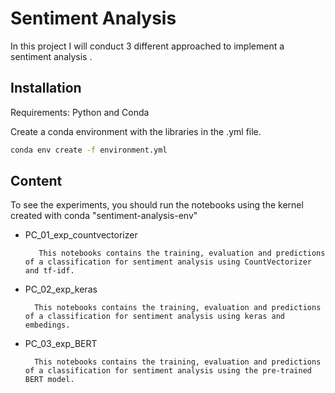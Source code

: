 # Sentiment Analysis

In this project I will conduct 3 different approached to implement a sentiment analysis .

## Installation

Requirements: Python and Conda

Create a conda environment with the libraries in the .yml file.

```bash
conda env create -f environment.yml
```

## Content
To see the experiments, you should run the notebooks using the kernel created with conda "sentiment-analysis-env"


- PC_01_exp_countvectorizer
         
         This notebooks contains the training, evaluation and predictions of a classification for sentiment analysis using CountVectorizer and tf-idf. 

- PC_02_exp_keras
        
        This notebooks contains the training, evaluation and predictions of a classification for sentiment analysis using keras and embedings. 

- PC_03_exp_BERT
        
        This notebooks contains the training, evaluation and predictions of a classification for sentiment analysis using the pre-trained BERT model. 

